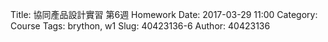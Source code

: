 Title: 協同產品設計實習 第6週 Homework
Date: 2017-03-29 11:00
Category: Course
Tags: brython, w1
Slug: 40423136-6
Author: 40423136


